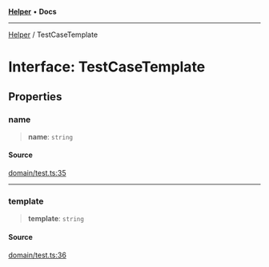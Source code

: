 [**Helper**](../README.md) • **Docs**

***

[Helper](../README.md) / TestCaseTemplate

# Interface: TestCaseTemplate

## Properties

### name

> **name**: `string`

#### Source

[domain/test.ts:35](https://github.com/data7expressions/data7expressions/blob/b16c30d7c6ef8837b57b5372523e67937b5f2850/packages/h3lp/src/lib/domain/test.ts#L35)

***

### template

> **template**: `string`

#### Source

[domain/test.ts:36](https://github.com/data7expressions/data7expressions/blob/b16c30d7c6ef8837b57b5372523e67937b5f2850/packages/h3lp/src/lib/domain/test.ts#L36)
